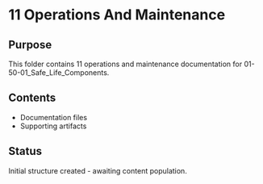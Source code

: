 # 11 Operations And Maintenance

## Purpose
This folder contains 11 operations and maintenance documentation for 01-50-01_Safe_Life_Components.

## Contents
- Documentation files
- Supporting artifacts

## Status
Initial structure created - awaiting content population.
